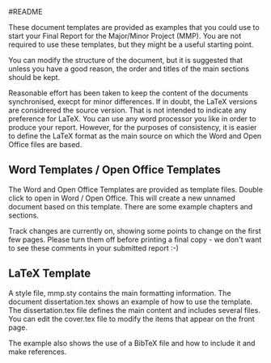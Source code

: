 #README

These document templates are provided as examples that you could use to start your Final Report for the Major/Minor Project (MMP). You are not required to use these templates, but they might be a useful starting point.

You can modify the structure of the document, but it is suggested that unless you have a good reason, the order and titles of the main sections should be kept.

Reasonable effort has been taken to keep the content of the documents synchronised, execpt for minor differences. If in doubt, the LaTeX versions are considrered the source version. That is not intended to indicate any preference for LaTeX. You can use any word processor you like in order to produce your report. However, for the purposes of consistency, it is easier to define the LaTeX format as the main source on which the Word and Open Office files are based. 

## Word Templates / Open Office Templates
The Word and Open Office Templates are provided as template files. Double click to open in Word / Open Office. This will create a new unnamed document based on this template. There are some example chapters and sections.

Track changes are currently on, showing some points to change on the first few pages.  Please turn them off before printing a final copy - we don't want to see these comments in your submitted report :-)

## LaTeX Template
A style file, mmp.sty contains the main formatting information. The 
document dissertation.tex shows an example of how to use the template. The dissertation.tex file defines the main content and
includes several files.  You can edit the cover.tex file to modify the  items that appear on the front page.

The example also shows the use of a BibTeX file and how to include it and make references.

